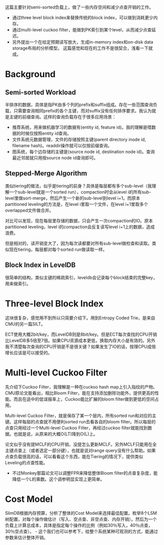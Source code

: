这篇主要针对semi-sorted负载上，做了一些内存空间和减少点查开销的工作。
  - 通过three level block index来替换传统的block index，可以做到消耗更少内存。
  - 通过multi-level cuckoo filter，能做到PK索引到某个level，从而减少点查延迟。
  - 另外提出一个在给定预期读写放大，生成in-memory index和on-disk data storage布局的分析模型。
这篇感觉和现在的工作不是很契合，浅看一下就成。

# Background

## Semi-sorted Workload

半排序的数据，具体是指PK由多个列的prefix和suffix组成。存在一些范围查询负载，只需要查询相同prefix的各个主键，而对suffix没有任何排序要求。我认为就是主键的前缀查询。这样的查询负载存在于很多应用场景：
  - 推荐系统，用来做机器学习的数据有(entity id, feature id)。我的理解是喂数据的时候仅按照entity id查询。
  - 文件系统元数据管理，文件的存储按照主键(parent directory inode id, filename hash)。readdir操作就可以仅按前缀查询。
  - 图系统，每个边存储的主键是(source node id, destination node id)。查询最近邻居就只用按source node id查询即可。

## Stepped-Merge Algorithm

类似tiering的做法，似乎是tiering的前身？具体是每层都有多个sub-level（我理解一个sub-level就是一个sorted run），compaction时会从level i的所有sub-level里做sort-merge，然后产生一个新的sub-level到level i+1。而原本partitioned leveling的方法是，在level i里取一个文件，在level i+1里取多个overlapped文件做合并。

对比可以发现，现在每层里存储的数据，只会产生一次compaction的IO。原本partitioned leveling，level i的compaction会反复读写level i+1上的数据，造成浪费。

但是相对的，读开销变大了，因为每次读都要对所有sub-level做检查和读取。类似现在tiering，每层都对每个sorted run做读取一样。

## Block Index in LevelDB

很简单的结构，类似主键的稀疏索引，leveldb会记录每个block结束的完整key，用来做索引。

# Three-level Block Index

这块很复杂，感觉用不到所以只简要介绍下。用到Entropy Coded Trie，是来自CMU的另一篇SILT。

ECT使用大概2bit/key，而LevelDB则是8bit/key。但是ECT每次查找的CPU开销比LevelDB多5倍至7倍。如果CPU资源成本更低，换取内存大小是有效的。另外我不清楚每次查询的CPU开销是不是很关键？如果发生了IO的话，按理CPU成倍增长应该是可以接受的。

# Multi-level Cuckoo Filter

先介绍下Cuckoo Filter，我理解是一种在cuckoo hash map上引入指纹的产物。CMU原论文能看出，相比Bloom Filter，能在支持添加删除功能外，提供更高的性能。而且在适中的低误报率上，Cuckoo能比扩展的bloom filter做到更低的空间占用。

Multi-level Cuckoo Filter，就是保存了某一个层内，所有sorted run和对应的主键。这样每层的点查就不用便利sorted run去看各自的bloom filter。所以每层的点查只用经过一个Multi-level Cuckoo Filter，再经过cuckoo filter就能找到数据。也就是说，从原来的大概O(LT)降到O(L)上。

论文似乎没有提MCLF的CPU开销，没提怎么更新MCLF。另外MCLF只能用在全主键点查上（或者选定一部分键），也就是说对range query没有什么帮助。如果点查负载很高的话，可以看看这个东西，能在Tiering的情况下，提供类似Leveling的点查性能。
  - 不过Monkey那篇论文可以调整FPR来降低整体Bloom filter的点查复杂度，能降低一个L的乘数。这个调参明显实现上更简单。

# Cost Model

SlimDB根据内存预算，分析了整体的Cost Model来选择最佳配置。枚举8个LSM树配置，对每个操作做估计（写入、空点查、非空点查、内存开销）。然后为一个负载上计算总成本，具体是指定每个操作的比例（例如30％写入，40％点查，30％空点查）。
	- 这个我们也可以参考下，给整个系统某种可观测的方式，能通过参数来估计整体开销。

